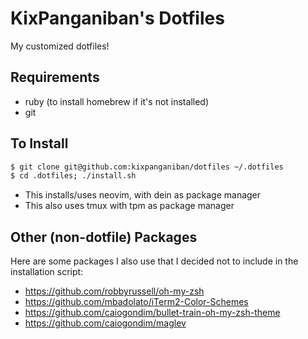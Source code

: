 # KixPanganiban's Dotfiles
My customized dotfiles! 

## Requirements
- ruby (to install homebrew if it's not installed)
- git

## To Install
```bash
$ git clone git@github.com:kixpanganiban/dotfiles ~/.dotfiles
$ cd .dotfiles; ./install.sh
```

- This installs/uses neovim, with dein as package manager
- This also uses tmux with tpm as package manager

## Other (non-dotfile) Packages

Here are some packages I also use that I decided not to include in the installation script:

- https://github.com/robbyrussell/oh-my-zsh
- https://github.com/mbadolato/iTerm2-Color-Schemes
- https://github.com/caiogondim/bullet-train-oh-my-zsh-theme
- https://github.com/caiogondim/maglev
